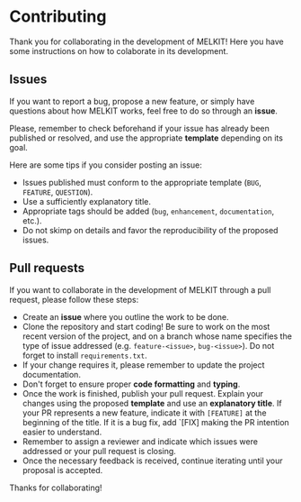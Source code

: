 # Contributing

Thank you for collaborating in the development of MELKIT! Here you have some instructions on how to colaborate in its development.

## Issues

If you want to report a bug, propose a new feature, or simply have questions about how MELKIT works, feel free to do so through an **issue**.

Please, remember to check beforehand if your issue has already been published or resolved, and use the appropriate **template** depending on its goal.

Here are some tips if you consider posting an issue:

* Issues published must conform to the appropriate template (`BUG`, `FEATURE`, `QUESTION`).
* Use a sufficiently explanatory title.
* Appropriate tags should be added (`bug`, `enhancement`, `documentation`, etc.).
* Do not skimp on details and favor the reproducibility of the proposed issues.

## Pull requests

If you want to collaborate in the development of MELKIT through a pull request, please follow these steps:

* Create an **issue** where you outline the work to be done.
* Clone the repository and start coding! Be sure to work on the most recent version of the project, and on a branch whose name specifies the type of issue addressed (e.g. `feature-<issue>`, `bug-<issue>`). Do not forget to install `requirements.txt`.
* If your change requires it, please remember to update the project documentation.
* Don't forget to ensure proper **code formatting** and **typing**.
* Once the work is finished, publish your pull request. Explain your changes using the proposed **template** and use an **explanatory title**. If your PR represents a new feature, indicate it with `[FEATURE]` at the beginning of the title. If it is a bug fix, add `[FIX] making the PR intention easier to understand.
* Remember to assign a reviewer and indicate which issues were addressed or your pull request is closing.
* Once the necessary feedback is received, continue iterating until your proposal is accepted.

Thanks for collaborating!